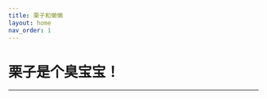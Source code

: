 ```yaml
---
title: 栗子和懒懒
layout: home
nav_order: 1
---
```



# 栗子是个臭宝宝！




----

[^1]: [It can take up to 10 minutes for changes to your site to publish after you push the changes to GitHub](https://docs.github.com/en/pages/setting-up-a-github-pages-site-with-jekyll/creating-a-github-pages-site-with-jekyll#creating-your-site).

